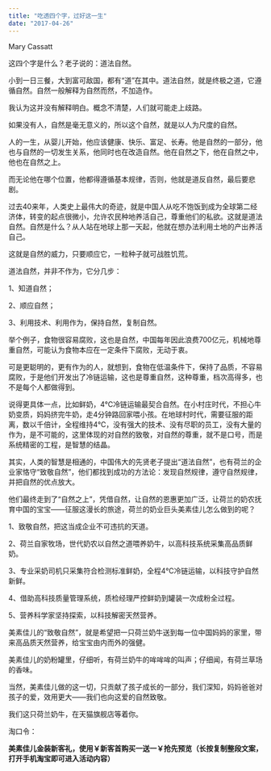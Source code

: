 ```yaml
---
title: "吃透四个字，过好这一生"
date: "2017-04-26"
---
```


Mary Cassatt

这四个字是什么？老子说的：道法自然。  

小到一日三餐，大到富可敌国，都有“道”在其中。道法自然，就是终极之道，它遵循自然。自然一般解释为自然而然，不加造作。

我认为这并没有解释明白。概念不清楚，人们就可能走上歧路。

如果没有人，自然是毫无意义的，所以这个自然，就是以人为尺度的自然。

人的一生，从婴儿开始，他应该健康、快乐、富足、长寿。他是自然的一部分，他也与自然的一切发生关系，他同时也在改造自然。他在自然之下，他在自然之中，他也在自然之上。

而无论他在哪个位置，他都得遵循基本规律，否则，他就是道反自然，最后要悲剧。

过去40来年，人类史上最伟大的奇迹，就是中国人从吃不饱饭到成为全球第二经济体，转变的起点很微小，允许农民种地养活自己，尊重他们的私欲。这就是道法自然。自然是什么？从人站在地球上那一天起，他就在想办法利用土地的产出养活自己。  

这就是自然的威力，只要顺应它，一粒种子就可战胜饥荒。  

道法自然，并非不作为，它分几步：

1、知道自然；

2、顺应自然；

3、利用技术、利用作为，保持自然，复制自然。

举个例子，食物很容易腐败，这也是自然，中国每年因此浪费700亿元，机械地尊重自然，可能认为食物本应在一定条件下腐败，无动于衷。

可是更聪明的，更有作为的人，就想到，食物在低温条件下，保持了品质，不容易腐败，于是他们开发出了冷链运输，这也是尊重自然，这种尊重，档次高得多，也不是每个人都做得到。

说得更具体一点，比如鲜奶，4℃冷链运输最契合自然。在小村庄时代，不担心牛奶变质，妈妈挤完牛奶，走4分钟路回家喂小孩。在地球村时代，需要征服的距离，数以千倍计，全程维持4℃，没有强大的技术、没有尽职的员工，没有大量的作为，是不可能的，这里体现的对自然的致敬，对自然的尊重，就不是口号，而是系统精密的工程，是智慧的结晶。

其实，人类的智慧是相通的，中国伟大的先贤老子提出“道法自然”，也有荷兰的企业家恪守“致敬自然”，他们都找到成功的方法论：发现自然规律，遵守自然规律，并把自然的优点放大。

他们最终走到了“自然之上”，凭借自然，让自然的恩惠更加广泛，让荷兰的奶农抚育中国的宝宝——征服这漫长的旅途，荷兰的奶业巨头美素佳儿怎么做到的呢？

1、致敬自然，把这当成企业不可违抗的天道。

2、荷兰自家牧场，世代奶农以自然之道喂养奶牛，以高科技系统采集高品质鲜奶。

3、专业采奶司机只采集符合检测标准鲜奶，全程4℃冷链运输，以科技守护自然新鲜。

4、借助高科技质量管理系统，质检经理严控鲜奶到罐装一次成粉全过程。

5、营养科学家坚持探索，以科技解密天然营养。

美素佳儿的“致敬自然”，就是希望把一只荷兰奶牛送到每一位中国妈妈的家里，带来高品质天然营养，给宝宝由内而外的强健。

美素佳儿的奶粉罐里，仔细听，有荷兰奶牛的哞哞哞的叫声；仔细闻，有荷兰草场的香味。

当然，美素佳儿做的这一切，只贡献了孩子成长的一部分，我们深知，妈妈爸爸对孩子的爱，效用更大——我们也向这爱的自然致敬。

我们这只荷兰奶牛，在天猫旗舰店等着你。  

淘口令：

**美素佳儿金装新客礼，使用￥新客首购买一送一￥抢先预览（长按复制整段文案，打开手机淘宝即可进入活动内容）**
